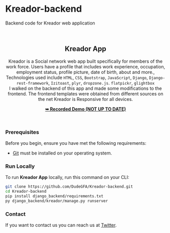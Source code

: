 # Kreador-backend
Backend code for Kreador web application

<div align="center">
    <br/>

  <h2 align="center">Kreador App</h2>

 Kreador is a Social network web app built specifically for members of the work force. Users have a profile that includes work experience, occupation, employment status, profile picture, date of birth, about and more., Technologies used include `HTML`, `CSS`, `Bootstrap`, `JavaScript`, `Django`, `Django-rest-framework`, `Izitoast`, `plyr`, `dropzone.js`. `flatpickr`, `glightbox` <br/>
 I walked on the backend of this app and made some modifications to the frontend. The frontend templates were obtained from different sources on the net
 Kreador is Responsive for all devices.

  <a href="https://youtu.be/ZyHqjTJoNNY"><strong>➥ Recorded Demo (NOT UP TO DATE) </strong></a>

</div>

<br />

### Prerequisites

Before you begin, ensure you have met the following requirements:

* [Git](https://git-scm.com/downloads "Download Git") must be installed on your operating system.

### Run Locally

To run **Kreador App** locally, run this command on your CLI:

```bash
git clone https://github.com/DudeGFA/Kreador-backend.git
cd Kreador-backend
pip install django_backend/requirements.txt
py django_backend/kreador/manage.py runserver
```

### Contact

If you want to contact us you can reach us at [Twitter](https://www.twitter.com/dudegfa).
